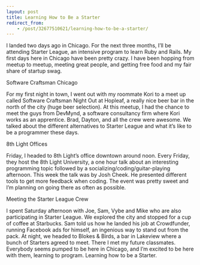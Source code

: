 ```yaml
---
layout: post
title: Learning How to Be a Starter
redirect_from:
    - /post/32677510621/learning-how-to-be-a-starter/
---
```


I landed two days ago in Chicago. For the next three months, I’ll be attending Starter League, an intensive program to learn Ruby and Rails. My first days here in Chicago have been pretty crazy. I have been hopping from meetup to meetup, meeting great people, and getting free food and my fair share of startup swag. 

Software Craftsman Chicago

For my first night in town, I went out with my roommate Kori to a meet up called Software Craftsman Night Out at Hopleaf, a really nice beer bar in the north of the city (huge beer selection). At this meetup, I had the chance to meet the guys from DevMynd, a software consultancy firm where Kori works as an apprentice. Brad, Dayton, and all the crew were awesome. We talked about the different alternatives to Starter League and what it’s like to be a programmer these days.

8th Light Offices

Friday, I headed to 8th Light’s office downtown around noon. Every Friday, they host the 8th Light University, a one hour talk about an interesting programming topic followed by a socializing/coding/guitar-playing afternoon. This week the talk was by Josh Cheek. He presented different tools to get more feedback when coding. The event was pretty sweet and I’m planning on going there as often as possible.

Meeting the Starter League Crew

I spent Saturday afternoon with Joe, Sam, Vybe and Mike who are also participating in Starter League. We explored the city and stopped for a cup of coffee at Starbucks. Sam told us how he landed his job at Crowdfunder, running Facebook ads for himself, an ingenious way to stand out from the pack. At night, we headed to Blokes & Birds, a bar in Lakeview where a bunch of Starters agreed to meet. There I met my future classmates. Everybody seems pumped to be here in Chicago, and I’m excited to be here with them, learning to program. Learning how to be a Starter.